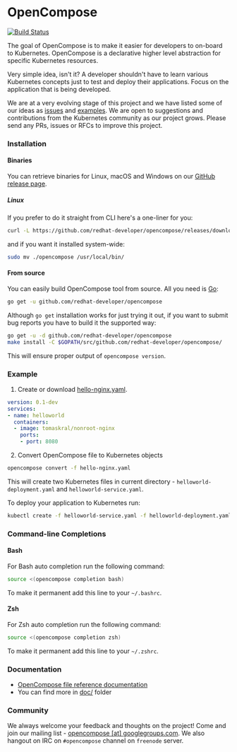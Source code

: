 # OpenCompose

[![Build Status](https://travis-ci.org/redhat-developer/opencompose.svg?branch=master)](https://travis-ci.org/redhat-developer/opencompose)

The goal of OpenCompose is to make it easier for developers to on-board to Kubernetes.
OpenCompose is a declarative higher level abstraction for specific Kubernetes resources.

Very simple idea, isn't it? 
A developer shouldn't have to learn various Kubernetes concepts just to test and deploy their applications.
Focus on the application that is being developed.

We are at a very evolving stage of this project and we have listed some of our ideas as [issues](https://github.com/redhat-developer/opencompose/issues)
and [examples](https://github.com/redhat-developer/opencompose/blob/master/examples/).
We are open to suggestions and contributions from the Kubernetes community as our project grows.
Please send any PRs, issues or RFCs to improve this project.

### Installation
#### Binaries
You can retrieve binaries for Linux, macOS and Windows on our [GitHub release page](https://github.com/redhat-developer/opencompose/releases).

##### Linux
If you prefer to do it straight from CLI here's a one-liner for you:
```bash
curl -L https://github.com/redhat-developer/opencompose/releases/download/v0.1.0-alpha.0/opencompose-v0.1.0-alpha.0-d0edfd9-linux-64bit.tar.xz | tar -xJ ./opencompose
```
and if you want it installed system-wide:
```bash
sudo mv ./opencompose /usr/local/bin/
```
#### From source
You can easily build OpenCompose tool from source. All you need is [Go](https://golang.org/dl/):
```sh
go get -u github.com/redhat-developer/opencompose
```

Although `go get` installation works for just trying it out, if you want to submit bug reports you have to build it the supported way:
```bash
go get -u -d github.com/redhat-developer/opencompose
make install -C $GOPATH/src/github.com/redhat-developer/opencompose/
```
This will ensure proper output of `opencompose version`.

### Example
1) Create or download [hello-nginx.yaml](https://github.com/redhat-developer/opencompose/blob/master/examples/hello-nginx.yaml).

```yaml
version: 0.1-dev
services:
- name: helloworld
  containers:
  - image: tomaskral/nonroot-nginx
    ports:
    - port: 8080
```

2) Convert OpenCompose file to Kubernetes objects

```sh
opencompose convert -f hello-nginx.yaml
```

This will create two Kubernetes files in current directory - `helloworld-deployment.yaml` and `helloworld-service.yaml`.

To deploy your application to Kubernetes run:

```sh
kubectl create -f helloworld-service.yaml -f helloworld-deployment.yaml
```


### Command-line Completions
#### Bash
For Bash auto completion run the following command:

```bash
source <(opencompose completion bash)
```

To make it permanent add this line to your `~/.bashrc`.

#### Zsh
For Zsh auto completion run the following command:

```zsh
source <(opencompose completion zsh)
```

To make it permanent add this line to your `~/.zshrc`.

### Documentation
 - [OpenCompose file reference documentation](https://github.com/redhat-developer/opencompose/blob/master/docs/file-reference.md)
 - You can find more in [doc/](https://github.com/redhat-developer/opencompose/tree/master/docs) folder

### Community
We always welcome your feedback and thoughts on the project! Come and join our mailing list - [opencompose [at] googlegroups.com](https://groups.google.com/forum/#!forum/opencompose). We also hangout on IRC on `#opencompose` channel on `freenode` server.
